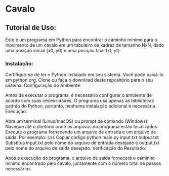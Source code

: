 # Cavalo

## Tutorial de Uso:

Este é um programa em Python para encontrar o caminho mínimo para o movimento de um cavalo em um tabuleiro de xadrez de tamanho NxN, dado uma posição inicial (x0, y0) e uma posição final (xf, yf).

### Instalação:

Certifique-se de ter o Python instalado em seu sistema. Você pode baixá-lo em python.org.
Clone ou faça o download deste repositório para o seu sistema.
Configuração do Ambiente:

Antes de executar o programa, é necessário configurar o ambiente de acordo com suas necessidades. O programa usa apenas as bibliotecas padrão do Python, portanto, nenhuma instalação adicional é necessária.
Execução:

Abra um terminal (Linux/macOS) ou prompt de comando (Windows).
Navegue até o diretório onde os arquivos do programa estão localizados.
Execute o programa fornecendo um arquivo de entrada e um arquivo de saída. Por exemplo:
css
Copiar código
python main.py input.txt output.txt
Substitua input.txt pelo nome do arquivo de entrada desejado e output.txt pelo nome do arquivo de saída desejado.
Verificação do Resultado:

Após a execução do programa, o arquivo de saída fornecerá o caminho mínimo encontrado pelo cavalo, juntamente com o número total de passos necessários.

